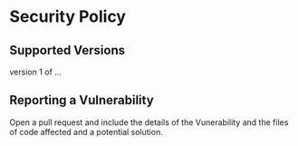 # Security Policy

## Supported Versions

version 1 of ...

## Reporting a Vulnerability

Open a pull request and include the details of the Vunerability and the files of code affected and a potential solution.

